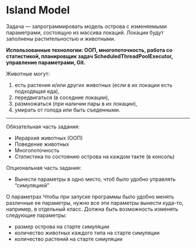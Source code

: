 # Island Model
Задача — запрограммировать модель острова с изменяемыми параметрами, состоящую из массива локаций. Локации будут заполнены растительностью и животными. 

**Использованные технологии: ООП, многопоточность, работа со статистикой, планировщик задач ScheduledThreadPoolExecutor, управление параметрами, Git.**

Животные могут:
1) есть растения и/или других животных (если в их локации есть подходящая еда),
2) передвигаться (в соседние локации),
3) размножаться (при наличии пары в их локации),
4) умирать от голода или быть съеденными.

___
Обязательная часть задания:

- Иерархия животных (ООП)
- Поведение животных
- Многопоточность
- Статистика по состоянию острова на каждом такте (в консоль)

Опциональная часть задания:
- Вынести параметры в одно место, чтоб было удобно управлять “симуляцией”

О параметрах 
Чтобы при запуске программы было удобно менять различные ее параметры, нужно все эти параметры вынести куда-то, например, в отдельный класс. Должна быть возможность изменять следующие параметры:

- размер острова на старте симуляции
- количество животных каждого типа на старте симуляции
- количество растений на старте симуляции
